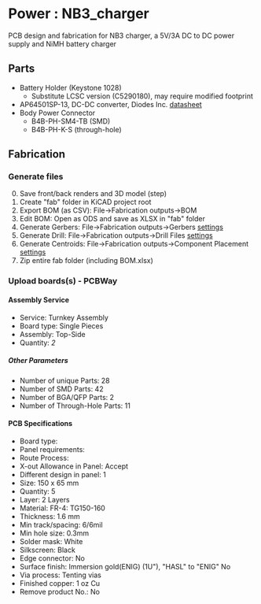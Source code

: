 # Power : NB3_charger

PCB design and fabrication for NB3 charger, a 5V/3A DC to DC power supply and NiMH battery charger

## Parts
- Battery Holder (Keystone 1028)
  - Substitute LCSC version (C5290180), may require modified footprint
- AP64501SP-13, DC-DC converter, Diodes Inc. [datasheet](libraries/parts/Voltage_Regulator_AP64501/Voltage_Regulator_AP64501.pdf)
- Body Power Connector
  - B4B-PH-SM4-TB (SMD)
  - B4B-PH-K-S (through-hole)

## Fabrication

### Generate files
0. Save front/back renders and 3D model (step)
1. Create "fab" folder in KiCAD project root
2. Export BOM (as CSV): File->Fabrication outputs->BOM
3. Edit BOM: Open as ODS and save as XLSX in "fab" folder
4. Generate Gerbers: File->Fabrication outputs->Gerbers [settings](NB3_charger_FAB_plot_settings.png)
5. Generate Drill: File->Fabrication outputs->Drill Files [settings](NB3_charger_FAB_drill_settings.png)
6. Generate Centroids: File->Fabrication outputs->Component Placement [settings](NB3_charger_FAB_pos_settings.png)
7. Zip entire fab folder (including BOM.xlsx)

### Upload boards(s) - PCBWay

#### Assembly Service
- Service: Turnkey Assembly
- Board type: Single Pieces
- Assembly: Top-Side
- Quantity: *2*

##### Other Parameters
- Number of unique Parts: 28
- Number of SMD Parts: 42
- Number of BGA/QFP Parts: 2
- Number of Through-Hole Parts: 11
			
#### PCB Specifications
- Board type: 
- Panel requirements: 
- Route Process: 
- X-out Allowance in Panel: Accept
- Different design in panel: 1
- Size: 150 x 65 mm
- Quantity: 5
- Layer: 2 Layers
- Material: FR-4: TG150-160
- Thickness: 1.6 mm
- Min track/spacing: 6/6mil
- Min hole size: 0.3mm
- Solder mask: White
- Silkscreen: Black
- Edge connector: No
- Surface finish: Immersion gold(ENIG) (1U"), "HASL" to "ENIG" No
- Via process: Tenting vias
- Finished copper: 1 oz Cu
- Remove product No.: No
